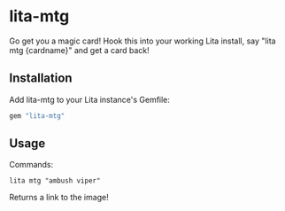 # lita-mtg

Go get you a magic card! Hook this into your working Lita install, say "lita mtg {cardname}" and get a card back!

## Installation

Add lita-mtg to your Lita instance's Gemfile:

``` ruby
gem "lita-mtg"
```

## Usage

Commands:

`lita mtg "ambush viper"`

Returns a link to the image!
